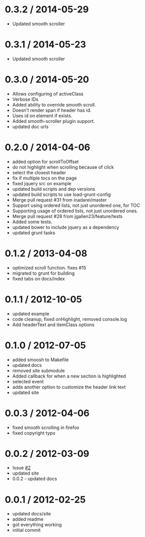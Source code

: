 
0.3.2 / 2014-05-29 
==================

  * Updated smooth scroller

0.3.1 / 2014-05-23 
==================

  * Updated smooth scroller


0.3.0 / 2014-05-20 
==================

  * Allows configuring of activeClass
  * Verbose IDs
  * Added ability to override smooth scroll.
  * Doesn't render span if header has id.
  * Uses id on element if exists.
  * Added smooth-scroller plugin support.
  * updated doc urls

0.2.0 / 2014-04-06 
==================

  * added option for scrollToOffset
  * do not highlight when scrolling because of click
  * select the closest header
  * fix if multiple tocs on the page
  * fixed jquery src on example
  * updated build scripts and dep versions
  * updated build scripts to use load-grunt-config
  * Merge pull request #31 from inadarei/master
  * Support using ordered lists, not just unordered one, for TOC
  * Supporting usage of ordered lists, not just unordered ones.
  * Merge pull request #28 from jgallen23/feature/tests
  * Added some tests.
  * updated bower to include jquery as a dependency
  * updated grunt tasks

0.1.2 / 2013-04-08 
==================

  * optimized scroll function.  fixes #15
  * migrated to grunt for building
  * fixed tabs on docs/index

0.1.1 / 2012-10-05 
==================

  * updated example
  * code cleanup, fixed onHighlight, removed console.log
  * Add headerText and itemClass options

0.1.0 / 2012-07-05 
==================

  * added smoosh to Makefile
  * updated docs
  * removed site submodule
  * Added callback for when a new section is highlighted
  * selected event
  * adds another option to customize the header link text
  * updated site

0.0.3 / 2012-04-06 
==================

  * fixed smooth scrolling in firefox
  * fixed copyright typo

0.0.2 / 2012-03-09
==================

  * Issue [#2](https://github.com/jgallen23/toc/issues/2 "Issue #2")
  * updated site
  * 0.0.2 - updated docs

0.0.1 / 2012-02-25 
==================

  * updated docs/site
  * added readme
  * got everything working
  * initial commit
